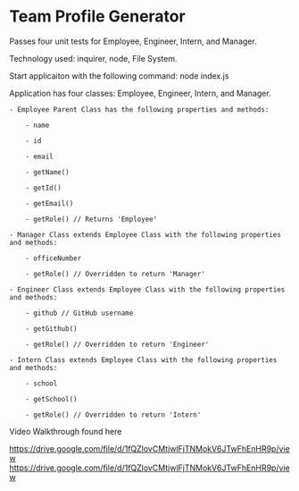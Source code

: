 # Team Profile Generator

Passes four unit tests for Employee, Engineer, Intern, and Manager. 

Technology used: inquirer, node, File System.

Start applicaiton with the following command: node index.js

Application has four classes: Employee, Engineer, Intern, and Manager. 

    - Employee Parent Class has the following properties and methods:
        
        - name

        - id

        - email

        - getName()

        - getId()

        - getEmail()

        - getRole() // Returns 'Employee'
    
    - Manager Class extends Employee Class with the following properties and methods:
        
        - officeNumber

        - getRole() // Overridden to return 'Manager'

    - Engineer Class extends Employee Class with the following properties and methods:
        
        - github // GitHub username

        - getGithub()

        - getRole() // Overridden to return 'Engineer'

    - Intern Class extends Employee Class with the following properties and methods:

        - school

        - getSchool()

        - getRole() // Overridden to return 'Intern'


Video Walkthrough found here

https://drive.google.com/file/d/1fQZlovCMtjwlFjTNMokV6JTwFhEnHR9p/view
https://drive.google.com/file/d/1fQZlovCMtjwlFjTNMokV6JTwFhEnHR9p/view
